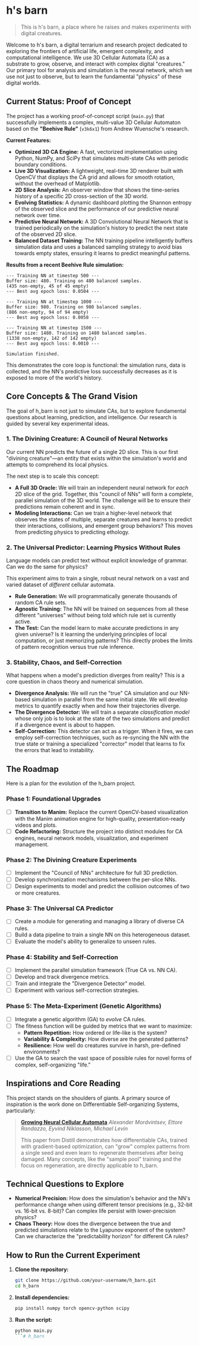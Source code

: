 # h's barn

> This is h's barn, a place where he raises and makes experiments with digital creatures.

Welcome to h's barn, a digital terrarium and research project dedicated to exploring the frontiers of artificial life, emergent complexity, and computational intelligence. We use 3D Cellular Automata (CA) as a substrate to grow, observe, and interact with complex digital "creatures." Our primary tool for analysis and simulation is the neural network, which we use not just to observe, but to learn the fundamental "physics" of these digital worlds.

## Current Status: Proof of Concept

The project has a working proof-of-concept script (`main.py`) that successfully implements a complex, multi-value 3D Cellular Automaton based on the **"Beehive Rule"** (`v3k6x1`) from Andrew Wuensche's research.

**Current Features:**
*   **Optimized 3D CA Engine:** A fast, vectorized implementation using Python, NumPy, and SciPy that simulates multi-state CAs with periodic boundary conditions.
*   **Live 3D Visualization:** A lightweight, real-time 3D renderer built with OpenCV that displays the CA grid and allows for smooth rotation, without the overhead of Matplotlib.
*   **2D Slice Analysis:** An observer window that shows the time-series history of a specific 2D cross-section of the 3D world.
*   **Evolving Statistics:** A dynamic dashboard plotting the Shannon entropy of the observed slice and the performance of our predictive neural network over time.
*   **Predictive Neural Network:** A 3D Convolutional Neural Network that is trained periodically on the simulation's history to predict the next state of the observed 2D slice.
*   **Balanced Dataset Training:** The NN training pipeline intelligently buffers simulation data and uses a balanced sampling strategy to avoid bias towards empty states, ensuring it learns to predict meaningful patterns.

**Results from a recent Beehive Rule simulation:**
```
--- Training NN at timestep 500 ---
Buffer size: 480. Training on 480 balanced samples.
(435 non-empty, 45 of 45 empty)
--- Best avg epoch loss: 0.0504 ---

--- Training NN at timestep 1000 ---
Buffer size: 980. Training on 980 balanced samples.
(886 non-empty, 94 of 94 empty)
--- Best avg epoch loss: 0.0058 ---

--- Training NN at timestep 1500 ---
Buffer size: 1480. Training on 1480 balanced samples.
(1338 non-empty, 142 of 142 empty)
--- Best avg epoch loss: 0.0010 ---

Simulation finished.
```
This demonstrates the core loop is functional: the simulation runs, data is collected, and the NN's predictive loss successfully decreases as it is exposed to more of the world's history.

## Core Concepts & The Grand Vision

The goal of h_barn is not just to simulate CAs, but to explore fundamental questions about learning, prediction, and intelligence. Our research is guided by several key experimental ideas.

### 1. The Divining Creature: A Council of Neural Networks

Our current NN predicts the future of a single 2D slice. This is our first "divining creature"—an entity that exists within the simulation's world and attempts to comprehend its local physics.

The next step is to scale this concept:
*   **A Full 3D Oracle:** We will train an independent neural network for *each* 2D slice of the grid. Together, this "council of NNs" will form a complete, parallel simulation of the 3D world. The challenge will be to ensure their predictions remain coherent and in sync.
*   **Modeling Interactions:** Can we train a higher-level network that observes the states of multiple, separate creatures and learns to predict their interactions, collisions, and emergent group behaviors? This moves from predicting physics to predicting ethology.

### 2. The Universal Predictor: Learning Physics Without Rules

Language models can predict text without explicit knowledge of grammar. Can we do the same for physics?

This experiment aims to train a single, robust neural network on a vast and varied dataset of *different* cellular automata.
*   **Rule Generation:** We will programmatically generate thousands of random CA rule sets.
*   **Agnostic Training:** The NN will be trained on sequences from all these different "universes" without being told which rule set is currently active.
*   **The Test:** Can the model learn to make accurate predictions in any given universe? Is it learning the underlying principles of local computation, or just memorizing patterns? This directly probes the limits of pattern recognition versus true rule inference.

### 3. Stability, Chaos, and Self-Correction

What happens when a model's prediction diverges from reality? This is a core question in chaos theory and numerical simulation.

*   **Divergence Analysis:** We will run the "true" CA simulation and our NN-based simulation in parallel from the same initial state. We will develop metrics to quantify exactly when and how their trajectories diverge.
*   **The Divergence Detector:** We will train a separate *classification model* whose only job is to look at the state of the two simulations and predict if a divergence event is about to happen.
*   **Self-Correction:** This detector can act as a trigger. When it fires, we can employ self-correction techniques, such as re-syncing the NN with the true state or training a specialized "corrector" model that learns to fix the errors that lead to instability.

## The Roadmap

Here is a plan for the evolution of the h_barn project.

### Phase 1: Foundational Upgrades
-   [ ] **Transition to Manim:** Replace the current OpenCV-based visualization with the Manim animation engine for high-quality, presentation-ready videos and plots.
-   [ ] **Code Refactoring:** Structure the project into distinct modules for CA engines, neural network models, visualization, and experiment management.

### Phase 2: The Divining Creature Experiments
-   [ ] Implement the "Council of NNs" architecture for full 3D prediction.
-   [ ] Develop synchronization mechanisms between the per-slice NNs.
-   [ ] Design experiments to model and predict the collision outcomes of two or more creatures.

### Phase 3: The Universal CA Predictor
-   [ ] Create a module for generating and managing a library of diverse CA rules.
-   [ ] Build a data pipeline to train a single NN on this heterogeneous dataset.
-   [ ] Evaluate the model's ability to generalize to unseen rules.

### Phase 4: Stability and Self-Correction
-   [ ] Implement the parallel simulation framework (True CA vs. NN CA).
-   [ ] Develop and track divergence metrics.
-   [ ] Train and integrate the "Divergence Detector" model.
-   [ ] Experiment with various self-correction strategies.

### Phase 5: The Meta-Experiment (Genetic Algorithms)
-   [ ] Integrate a genetic algorithm (GA) to *evolve* CA rules.
-   [ ] The fitness function will be guided by metrics that we want to maximize:
    *   **Pattern Repetition:** How ordered or life-like is the system?
    *   **Variability & Complexity:** How diverse are the generated patterns?
    *   **Resilience:** How well do creatures survive in harsh, pre-defined environments?
-   [ ] Use the GA to search the vast space of possible rules for novel forms of complex, self-organizing "life."

## Inspirations and Core Reading

This project stands on the shoulders of giants. A primary source of inspiration is the work done on Differentiable Self-organizing Systems, particularly:

> **[Growing Neural Cellular Automata](https://distill.pub/2020/growing-ca)**
> *Alexander Mordvintsev, Ettore Randazzo, Eyvind Niklasson, Michael Levin*
>
> This paper from Distill demonstrates how differentiable CAs, trained with gradient-based optimization, can "grow" complex patterns from a single seed and even learn to regenerate themselves after being damaged. Many concepts, like the "sample pool" training and the focus on regeneration, are directly applicable to h_barn.

## Technical Questions to Explore
-   **Numerical Precision:** How does the simulation's behavior and the NN's performance change when using different tensor precisions (e.g., 32-bit vs. 16-bit vs. 8-bit)? Can complex life persist with lower-precision physics?
-   **Chaos Theory:** How does the divergence between the true and predicted simulations relate to the Lyapunov exponent of the system? Can we characterize the "predictability horizon" for different CA rules?

## How to Run the Current Experiment

1.  **Clone the repository:**
    ```bash
    git clone https://github.com/your-username/h_barn.git
    cd h_barn
    ```
2.  **Install dependencies:**
    ```bash
    pip install numpy torch opencv-python scipy
    ```
3.  **Run the script:**
    ```bash
    python main.py
    ```#   h _ b a r n  
 